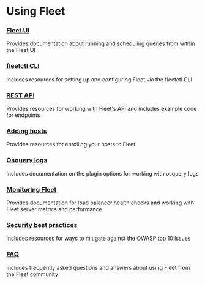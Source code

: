 # Using Fleet

### [Fleet UI](./Fleet-UI.md) 
Provides documentation about running and scheduling queries from within the Fleet UI

### [fleetctl CLI](./fleetctl-CLI.md) 
Includes resources for setting up and configuring Fleet via the fleetctl CLI

### [REST API](./REST-API.md) 
Provides resources for working with Fleet's API and includes example code for endpoints

### [Adding hosts](./Adding-hosts.md) 
Provides resources for enrolling your hosts to Fleet

### [Osquery logs](./Osquery-logs.md) 
Includes documentation on the plugin options for working with osquery logs

### [Monitoring Fleet](./Monitoring-Fleet.md) 
Provides documentation for load balancer health checks and working with Fleet server metrics and performance 

### [Security best practices](./Security-best-practices.md) 
Includes resources for ways to mitigate against the OWASP top 10 issues

### [FAQ](./FAQ.md) 
Includes frequently asked questions and answers about using Fleet from the Fleet community
